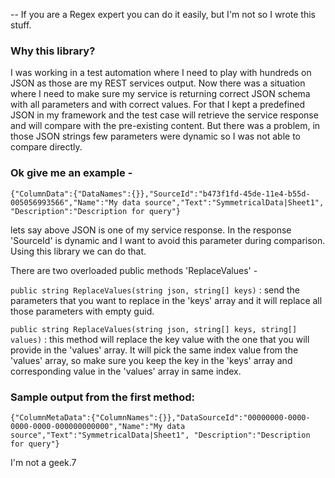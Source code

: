-- If you are a Regex expert you can do it easily, but I'm not so I wrote this stuff.

### Why this library?
I was working in a test automation where I need to play with hundreds on JSON as those are my REST services output. Now there was a situation where I need to make sure my service is returning correct JSON schema with all parameters and with correct values. For that I kept a predefined JSON in my framework and the test case will retrieve the service response and will compare with the pre-existing content. But there was a problem, in those JSON strings few parameters were dynamic so I was not able to compare directly.

### Ok give me an example -

`{"ColumnData":{"DataNames":{}},"SourceId":"b473f1fd-45de-11e4-b55d-005056993566","Name":"My data source","Text":"SymmetricalData|Sheet1", "Description":"Description for query"}`

lets say above JSON is one of my service response. In the response 'SourceId' is dynamic and I want to avoid this parameter during comparison. Using this library we can do that.

There are two overloaded public methods 'ReplaceValues' -

`public string ReplaceValues(string json, string[] keys)` : send the parameters that you want to replace in the 'keys' array and it will replace all those parameters with empty guid.

`public string ReplaceValues(string json, string[] keys, string[] values)` : this method will replace the key value with the one that you will provide in the 'values' array. It will pick the same index value from the 'values' array, so make sure you keep the key in the 'keys' array and corresponding value in the 'values' array in same index.

### Sample output from the first method:
`{"ColumnMetaData":{"ColumnNames":{}},"DataSourceId":"00000000-0000-0000-0000-000000000000","Name":"My data source","Text":"SymmetricalData|Sheet1", "Description":"Description for query"}`

I'm not a geek.7
